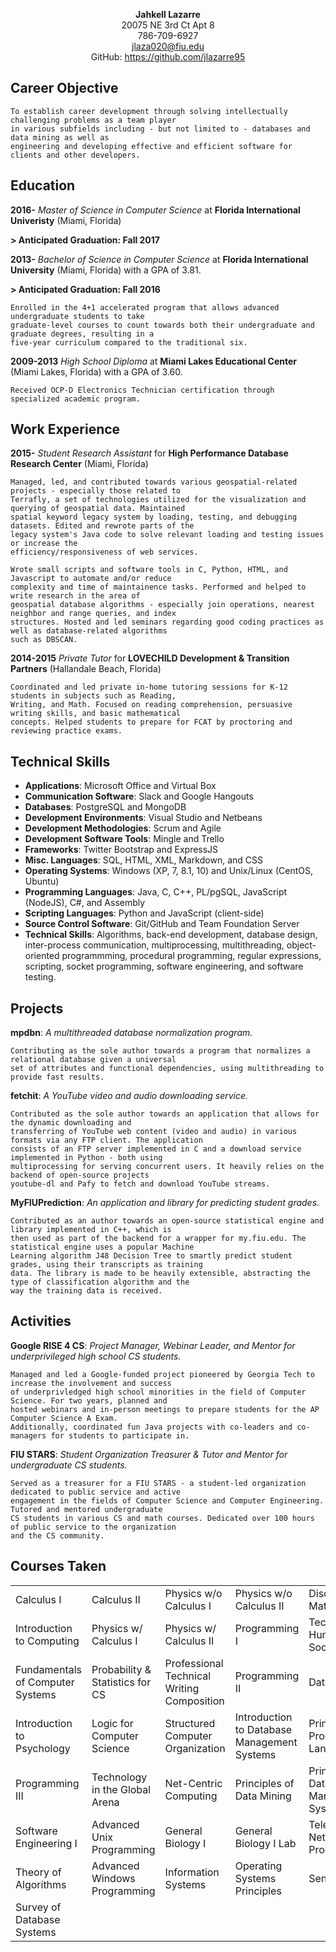 <p align="center">
    <strong>Jahkell Lazarre</strong><br />
    20075 NE 3rd Ct Apt 8<br/>
    786-709-6927<br />  
    <a href="jlaza020@fiu.edu">jlaza020@fiu.edu</a><br /> 
    GitHub: <a href="https://github.com/jlazarre95">https://github.com/jlazarre95</a><br />
</p>

Career Objective
----------------

    To establish career development through solving intellectually challenging problems as a team player
    in various subfields including - but not limited to - databases and data mining as well as 
    engineering and developing effective and efficient software for clients and other developers. 

Education
---------

**2016-**
*Master of Science in Computer Science* at **Florida International Univeristy** (Miami, Florida)

**> Anticipated Graduation: Fall 2017**

**2013-**
*Bachelor of Science in Computer Science* at **Florida International University** (Miami, Florida) with a GPA of 3.81.
 
**> Anticipated Graduation: Fall 2016**
 
    Enrolled in the 4+1 accelerated program that allows advanced undergraduate students to take 
    graduate-level courses to count towards both their undergraduate and graduate degrees, resulting in a 
    five-year curriculum compared to the traditional six.

**2009-2013**
*High School Diploma* at **Miami Lakes Educational Center** (Miami Lakes, Florida) with a GPA of 3.60.

    Received OCP-D Electronics Technician certification through specialized academic program.

Work Experience
---------------
**2015-**
*Student Research Assistant* for **High Performance Database Research Center** (Miami, Florida)  

    Managed, led, and contributed towards various geospatial-related projects - especially those related to 
    Terrafly, a set of technologies utilized for the visualization and querying of geospatial data. Maintained
    spatial keyword legacy system by loading, testing, and debugging datasets. Edited and rewrote parts of the
    legacy system's Java code to solve relevant loading and testing issues or increase the 
    efficiency/responsiveness of web services. 
    
    Wrote small scripts and software tools in C, Python, HTML, and Javascript to automate and/or reduce 
    complexity and time of maintainence tasks. Performed and helped to write research in the area of 
    geospatial database algorithms - especially join operations, nearest neighbor and range queries, and index 
    structures. Hosted and led seminars regarding good coding practices as well as database-related algorithms
    such as DBSCAN.

**2014-2015**
*Private Tutor* for **LOVECHILD Development & Transition Partners** (Hallandale Beach, Florida)

    Coordinated and led private in-home tutoring sessions for K-12 students in subjects such as Reading, 
    Writing, and Math. Focused on reading comprehension, persuasive writing skills, and basic mathematical
    concepts. Helped students to prepare for FCAT by proctoring and reviewing practice exams.

Technical Skills
----------------
+ **Applications**: Microsoft Office and Virtual Box
+ **Communication Software**: Slack and Google Hangouts
+ **Databases**: PostgreSQL and MongoDB  
+ **Development Environments**: Visual Studio and Netbeans
+ **Development Methodologies**: Scrum and Agile
+ **Development Software Tools**: Mingle and Trello
+ **Frameworks**: Twitter Bootstrap and ExpressJS
+ **Misc. Languages**: SQL, HTML, XML, Markdown, and CSS
+ **Operating Systems**: Windows (XP, 7, 8.1, 10) and Unix/Linux (CentOS, Ubuntu)  
+ **Programming Languages**: Java, C, C++, PL/pgSQL, JavaScript (NodeJS), C#, and Assembly
+ **Scripting Languages**: Python and JavaScript (client-side)
+ **Source Control Software**: Git/GitHub and Team Foundation Server
+ **Technical Skills**: Algorithms, back-end development, database design, inter-process communication, multiprocessing, multithreading, object-oriented programmming, procedural programming, regular expressions, scripting, socket programming, software engineering, and software testing.

Projects
--------
**mpdbn**: *A multithreaded database normalization program.*  

    Contributing as the sole author towards a program that normalizes a relational database given a universal 
    set of attributes and functional dependencies, using multithreading to provide fast results.

**fetchit**: *A YouTube video and audio downloading service.*  

    Contributed as the sole author towards an application that allows for the dynamic downloading and 
    transferring of YouTube web content (video and audio) in various formats via any FTP client. The application
    consists of an FTP server implemented in C and a download service implemented in Python - both using 
    multiprocessing for serving concurrent users. It heavily relies on the backend of open-source projects
    youtube-dl and Pafy to fetch and download YouTube streams.
  
**MyFIUPrediction**: *An application and library for predicting student grades.*  

    Contributed as an author towards an open-source statistical engine and library implemented in C++, which is
    then used as part of the backend for a wrapper for my.fiu.edu. The statistical engine uses a popular Machine
    Learning algorithm J48 Decision Tree to smartly predict student grades, using their transcripts as training 
    data. The library is made to be heavily extensible, abstracting the type of classification algorithm and the
    way the training data is received.

Activities
----------
**Google RISE 4 CS**: *Project Manager, Webinar Leader, and Mentor for underprivileged high school CS students.*  

    Managed and led a Google-funded project pioneered by Georgia Tech to increase the involvement and success
    of underprivledged high school minorities in the field of Computer Science. For two years, planned and 
    hosted webinars and in-person meetings to prepare students for the AP Computer Science A Exam. 
    Additionally, coordinated fun Java projects with co-leaders and co-managers for students to participate in.
  
**FIU STARS**: *Student Organization Treasurer & Tutor and Mentor for undergraduate CS students.*  

    Served as a treasurer for a FIU STARS - a student-led organization dedicated to public service and active 
    engagement in the fields of Computer Science and Computer Engineering. Tutored and mentored undergraduate 
    CS students in various CS and math courses. Dedicated over 100 hours of public service to the organization
    and the CS community.

Courses Taken
-------------
<table>
  <tr>
    <td>Calculus I</td>
    <td>Calculus II</td>
    <td>Physics w/o Calculus I</td>
    <td>Physics w/o Calculus II</td>
    <td>Discrete Mathematics</td>
  </tr>
  <tr>
    <td>Introduction to Computing</td>
    <td>Physics w/ Calculus I</td>
    <td>Physics w/ Calculus II</td>
    <td>Programming I</td>
    <td>Technology, Humans, and Society</td>
  </tr>
  <tr>
    <td>Fundamentals of Computer Systems</td>
    <td>Probability & Statistics for CS</td>
    <td>Professional Technical Writing Composition</td>
    <td>Programming II</td>
    <td>Data Structures</td>
  </tr>
  <tr>
    <td>Introduction to Psychology</td>
    <td>Logic for Computer Science</td>
    <td>Structured Computer Organization</td>
    <td>Introduction to Database Management Systems</td>
    <td>Principles of Programming Languages</td>
  </tr>
  <tr>
    <td>Programming III</td>
    <td>Technology in the Global Arena</td>
    <td>Net-Centric Computing</td>
    <td>Principles of Data Mining</td>
    <td>Principles of Database Management Systems</td>
  </tr>
  <tr>
    <td>Software Engineering I</td>
    <td>Advanced Unix Programming</td>
    <td>General Biology I</td>
    <td>General Biology I Lab</td>
    <td>Telecommunications Network Programming</td>
  </tr>
  <tr>
    <td>Theory of Algorithms</td>
    <td>Advanced Windows Programming</td>
    <td>Information Systems</td>
    <td>Operating Systems Principles</td>
    <td>Senior Project</td>
  </tr>
  <tr>
    <td>Survey of Database Systems</td>
  </tr>
</table>
